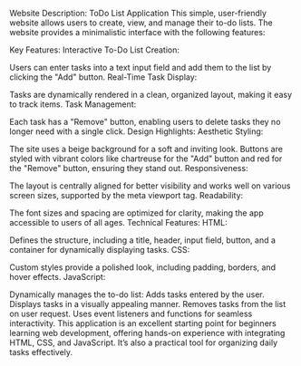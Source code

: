 Website Description: ToDo List Application
This simple, user-friendly website allows users to create, view, and manage their to-do lists. The website provides a minimalistic interface with the following features:

Key Features:
Interactive To-Do List Creation:

Users can enter tasks into a text input field and add them to the list by clicking the "Add" button.
Real-Time Task Display:

Tasks are dynamically rendered in a clean, organized layout, making it easy to track items.
Task Management:

Each task has a "Remove" button, enabling users to delete tasks they no longer need with a single click.
Design Highlights:
Aesthetic Styling:

The site uses a beige background for a soft and inviting look.
Buttons are styled with vibrant colors like chartreuse for the "Add" button and red for the "Remove" button, ensuring they stand out.
Responsiveness:

The layout is centrally aligned for better visibility and works well on various screen sizes, supported by the meta viewport tag.
Readability:

The font sizes and spacing are optimized for clarity, making the app accessible to users of all ages.
Technical Features:
HTML:

Defines the structure, including a title, header, input field, button, and a container for dynamically displaying tasks.
CSS:

Custom styles provide a polished look, including padding, borders, and hover effects.
JavaScript:

Dynamically manages the to-do list:
Adds tasks entered by the user.
Displays tasks in a visually appealing manner.
Removes tasks from the list on user request.
Uses event listeners and functions for seamless interactivity.
This application is an excellent starting point for beginners learning web development, offering hands-on experience with integrating HTML, CSS, and JavaScript. It’s also a practical tool for organizing daily tasks effectively.
